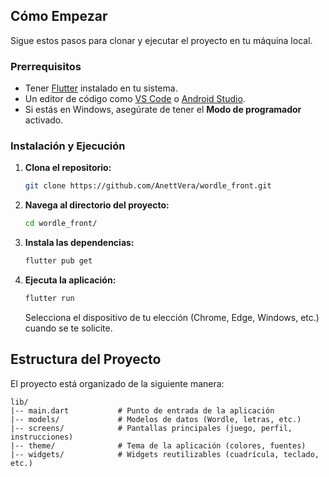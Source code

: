 
## Cómo Empezar

Sigue estos pasos para clonar y ejecutar el proyecto en tu máquina local.

### Prerrequisitos

- Tener [Flutter](https://flutter.dev/docs/get-started/install) instalado en tu sistema.
- Un editor de código como [VS Code](https://code.visualstudio.com/) o [Android Studio](https://developer.android.com/studio).
- Si estás en Windows, asegúrate de tener el **Modo de programador** activado.

### Instalación y Ejecución

1.  **Clona el repositorio:**
    ```bash
    git clone https://github.com/AnettVera/wordle_front.git
    ```

2.  **Navega al directorio del proyecto:**
    ```bash
    cd wordle_front/
    ```

3.  **Instala las dependencias:**
    ```bash
    flutter pub get
    ```

4.  **Ejecuta la aplicación:**
    ```bash
    flutter run
    ```

    Selecciona el dispositivo de tu elección (Chrome, Edge, Windows, etc.) cuando se te solicite.

## Estructura del Proyecto

El proyecto está organizado de la siguiente manera:

```
lib/
|-- main.dart           # Punto de entrada de la aplicación
|-- models/             # Modelos de datos (Wordle, letras, etc.)
|-- screens/            # Pantallas principales (juego, perfil, instrucciones)
|-- theme/              # Tema de la aplicación (colores, fuentes)
|-- widgets/            # Widgets reutilizables (cuadrícula, teclado, etc.)
```
